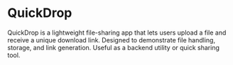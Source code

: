 # QuickDrop
QuickDrop is a lightweight file-sharing app that lets users upload a file and receive a unique download link. Designed to demonstrate file handling, storage, and link generation. Useful as a backend utility or quick sharing tool.